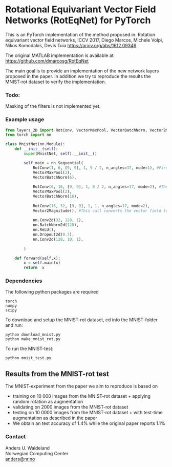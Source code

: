 # Rotational Equivariant Vector Field Networks (RotEqNet) for PyTorch

This is an PyTorch implementation of the method proposed in:
Rotation equivariant vector field networks, ICCV 2017,
Diego Marcos, Michele Volpi, Nikos Komodakis, Devis Tuia
https://arxiv.org/abs/1612.09346


The original MATLAB implementation is available at:
https://github.com/dmarcosg/RotEqNet

The main goal is to provide an implementation of the new network layers proposed in the paper. In addition we try to reproduce the results the MNIST-rot dataset to verify the implementation.

### Todo:
Masking of the filters is not implemented yet.


### Example usage
```python
from layers_2D import RotConv, VectorMaxPool, VectorBatchNorm, Vector2Magnitude, VectorUpsampling
from torch import nn

class MnistNet(nn.Module):
    def __init__(self):
        super(MnistNet, self).__init__()

        self.main = nn.Sequential(           
            RotConv(1, 6, [9, 9], 1, 9 / 2, n_angles=17, mode=1), #First RotConv must have mode=1 
            VectorMaxPool(2),
            VectorBatchNorm(6),
            
            RotConv(6, 16, [9, 9], 1, 9 / 2, n_angles=17, mode=2), #The next RotConv has mode=2 (since input is vector field)
            VectorMaxPool(2),
            VectorBatchNorm(16),
            
            RotConv(16, 32, [9, 9], 1, 1, n_angles=17, mode=2),
            Vector2Magnitude(), #This call converts the vector field to a conventional multichannel image/feature image
            
            nn.Conv2d(32, 128, 1),
            nn.BatchNorm2d(128),
            nn.ReLU(),
            nn.Dropout2d(0.7),
            nn.Conv2d(128, 10, 1),
            
        )

    def forward(self,x):
        x = self.main(x)
        return  x
```


### Dependencies
The following python packages are required

```
torch
numpy
scipy
```
To download and setup the MNIST-rot dataset, cd into the MNIST-folder and run:
```
python download_mnist.py
python make_mnist_rot.py
```
To run the MNIST-test:
```
python mnist_test.py
```
## Results from the MNIST-rot test
The MNIST-experiment from the paper we aim to reproduce is based on
- training on 10 000 images from the MNIST-rot dataset + applying random rotation as augmentation
- validating on 2000 images from the MNIST-rot dataset
- testing on 10 0000 images from the MNIST-rot dataset + with test-time augmentation as described in the paper
- We obtain an test accuracy of 1.4% while the original paper reports 1.1% 

### Contact
Anders U. Waldeland <br/>
Norwegian Computing Center <br/>
anders@nr.no <br/>



